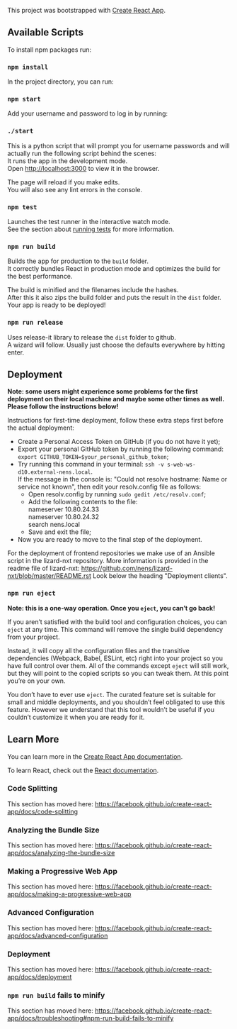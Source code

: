 This project was bootstrapped with [Create React App](https://github.com/facebook/create-react-app).

## Available Scripts

To install npm packages run:

### `npm install`

In the project directory, you can run:

### `npm start`

Add your username and password to log in by running:<br>
### `./start`
This is a python script that will prompt you for username passwords and will actually run the following script behind the scenes: <br>
It runs the app in the development mode.<br>
Open [http://localhost:3000](http://localhost:3000) to view it in the browser.

The page will reload if you make edits.<br>
You will also see any lint errors in the console.

### `npm test`

Launches the test runner in the interactive watch mode.<br>
See the section about [running tests](https://facebook.github.io/create-react-app/docs/running-tests) for more information.

### `npm run build`

Builds the app for production to the `build` folder.<br>
It correctly bundles React in production mode and optimizes the build for the best performance.

The build is minified and the filenames include the hashes.<br>
After this it also zips the build folder and puts the result in the `dist` folder.<br>
Your app is ready to be deployed!

### `npm run release`

Uses release-it library to release the `dist` folder to github.<br>
A wizard will follow. Usually just choose the defaults everywhere by hitting enter.<br>

## Deployment
**Note: some users might experience some problems for the first deployment on their local machine and maybe some other times as well. Please follow the instructions below!** 

Instructions for first-time deployment, follow these extra steps first before the actual deployment:
- Create a Personal Access Token on GitHub (if you do not have it yet);
- Export your personal GitHub token by running the following command: `export GITHUB_TOKEN=$your_personal_github_token`;
- Try running this command in your terminal: `ssh -v s-web-ws-d10.external-nens.local`.<br>
If the message in the console is: "Could not resolve hostname: Name or service not known", then edit your resolv.config file as follows:
  + Open resolv.config by running `sudo gedit /etc/resolv.conf`;
  + Add the following contents to the file:<br>
      nameserver 10.80.24.33<br>
	    nameserver 10.80.24.32<br>
	    search nens.local
  + Save and exit the file;  
- Now you are ready to move to the final step of the deployment.
  
For the deployment of frontend repositories we make use of an Ansible script in the lizard-nxt repository.
More information is provided in the readme file of lizard-nxt: https://github.com/nens/lizard-nxt/blob/master/README.rst
Look below the heading "Deployment clients". 


### `npm run eject`

**Note: this is a one-way operation. Once you `eject`, you can’t go back!**

If you aren’t satisfied with the build tool and configuration choices, you can `eject` at any time. This command will remove the single build dependency from your project.

Instead, it will copy all the configuration files and the transitive dependencies (Webpack, Babel, ESLint, etc) right into your project so you have full control over them. All of the commands except `eject` will still work, but they will point to the copied scripts so you can tweak them. At this point you’re on your own.

You don’t have to ever use `eject`. The curated feature set is suitable for small and middle deployments, and you shouldn’t feel obligated to use this feature. However we understand that this tool wouldn’t be useful if you couldn’t customize it when you are ready for it.

## Learn More

You can learn more in the [Create React App documentation](https://facebook.github.io/create-react-app/docs/getting-started).

To learn React, check out the [React documentation](https://reactjs.org/).

### Code Splitting

This section has moved here: https://facebook.github.io/create-react-app/docs/code-splitting

### Analyzing the Bundle Size

This section has moved here: https://facebook.github.io/create-react-app/docs/analyzing-the-bundle-size

### Making a Progressive Web App

This section has moved here: https://facebook.github.io/create-react-app/docs/making-a-progressive-web-app

### Advanced Configuration

This section has moved here: https://facebook.github.io/create-react-app/docs/advanced-configuration

### Deployment

This section has moved here: https://facebook.github.io/create-react-app/docs/deployment

### `npm run build` fails to minify

This section has moved here: https://facebook.github.io/create-react-app/docs/troubleshooting#npm-run-build-fails-to-minify
